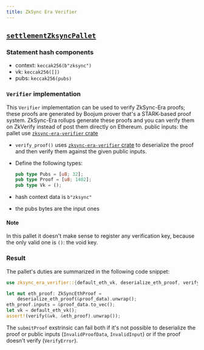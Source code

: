 ```yaml
---
title: ZkSync Era Verifier
---
```


## [`settlementZksyncPallet`](https://github.com/zkVerify/zkVerify/tree/main/verifiers/zksync)

### Statement hash components

- context: `keccak256(b"zksync")`
- vk: `keccak256([])`
- pubs: `keccak256(pubs)`

### `Verifier` implementation

This `Verifier` implementation can be used to verify ZkSync-Era proofs; these proofs are generated by Boojum prover that's a
STARK-based proof system. ZkSync-Era rollups generate these proofs and you can verify them on ZkVerify instead of
post them directly on Ethereum.
public inputs: the pallet use [`zksync-era-verifier` crate](https://github.com/HorizenLabs/zksync-era-verifier/tree/v0.1.0)

- `verify_proof()` uses [`zksync-era-verifier` crate](https://github.com/HorizenLabs/zksync-era-verifier/tree/v0.1.0) to deserialize
the proof and then verify them against the given public inputs.
- Define the following types:

    ```rust
    pub type Pubs = [u8; 32];
    pub type Proof = [u8; 1402];
    pub type Vk = ();
    ```

- hash context data is `b"zksync"`
- the pubs bytes are the input ones

#### Note

In this pallet it doesn't make sense to register any verification key, because the only valid one is `()`: the void key.

### Result

The pallet's duties are summarized in the following code snippet:

```rust
use zksync_era_verifier::{default_eth_vk, deserialize_eth_proof, verify, ZkSyncEthProof};

let mut eth_proof: ZkSyncEthProof =
    deserialize_eth_proof(&proof_data).unwrap();
eth_proof.inputs = &proof_data.to_vec();
let vk = default_eth_vk();
assert!(verify(&vk, &eth_proof).unwrap());
```

The `submitProof` exstrinsic can fail both if it's not possible to deserialize the proof or public inputs (`InvalidProofData`,
`InvalidInput`) or if the proof doesn't verify (`VerifyError`).
